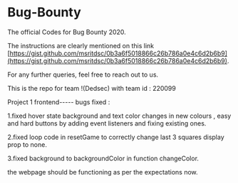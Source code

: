 # Bug-Bounty
The official Codes for Bug Bounty 2020.

The instructions are clearly mentioned on this link [https://gist.github.com/msritdsc/0b3a6f5018866c26b786a0e4c6d2b6b9](https://gist.github.com/msritdsc/0b3a6f5018866c26b786a0e4c6d2b6b9).

For any further queries, feel free to reach out to us.

This is the repo for team !(Dedsec) with team id : 220099

Project 1 frontend----- bugs fixed :

1.fixed hover state background and text color changes in new colours , easy and hard buttons by adding event listeners and fixing existing ones.

2.fixed loop code in resetGame to correctly change last 3 squares display prop to none.

3.fixed background to backgroundColor in function changeColor.

the webpage should be functioning as per the expectations now.


